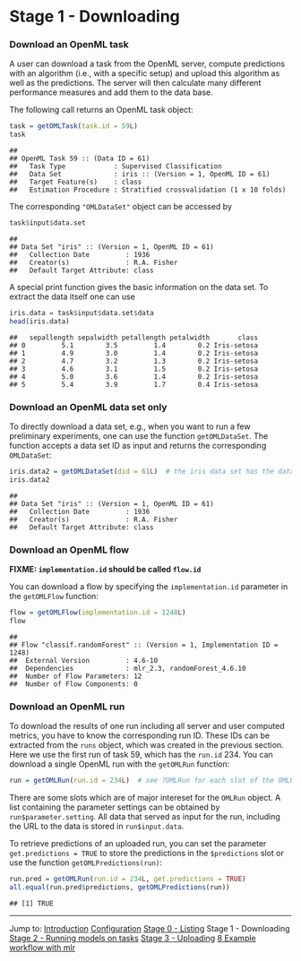 Stage 1 - Downloading
=====================

### Download an OpenML task
A user can download a task from the OpenML server, compute predictions with an algorithm (i.e., with a specific setup)
and upload this algorithm as well as the predictions. The server will then calculate many different performance measures 
and add them to the data base.

The following call returns an OpenML task object:


```r
task = getOMLTask(task.id = 59L)
task
```

```
## 
## OpenML Task 59 :: (Data ID = 61)
##   Task Type            : Supervised Classification
##   Data Set             : iris :: (Version = 1, OpenML ID = 61)
##   Target Feature(s)    : class
##   Estimation Procedure : Stratified crossvalidation (1 x 10 folds)
```

The corresponding `"OMLDataSet"` object can be accessed by


```r
task$input$data.set
```

```
## 
## Data Set "iris" :: (Version = 1, OpenML ID = 61)
##   Collection Date         : 1936
##   Creator(s)              : R.A. Fisher
##   Default Target Attribute: class
```

A special print function gives the basic information on the data set. To extract the data itself 
one can use


```r
iris.data = task$input$data.set$data
head(iris.data)
```

```
##   sepallength sepalwidth petallength petalwidth       class
## 0         5.1        3.5         1.4        0.2 Iris-setosa
## 1         4.9        3.0         1.4        0.2 Iris-setosa
## 2         4.7        3.2         1.3        0.2 Iris-setosa
## 3         4.6        3.1         1.5        0.2 Iris-setosa
## 4         5.0        3.6         1.4        0.2 Iris-setosa
## 5         5.4        3.9         1.7        0.4 Iris-setosa
```

### Download an OpenML data set only
To directly download a data set, e.g., when you want to run a few preliminary experiments, one can
use the function `getOMLDataSet`. The function accepts a data set ID as input and returns the corresponding `OMLDataSet`:


```r
iris.data2 = getOMLDataSet(did = 61L)  # the iris data set has the data set ID 61
iris.data2
```

```
## 
## Data Set "iris" :: (Version = 1, OpenML ID = 61)
##   Collection Date         : 1936
##   Creator(s)              : R.A. Fisher
##   Default Target Attribute: class
```

### Download an OpenML flow

**FIXME: `implementation.id` should be called `flow.id`**

You can download a flow by specifying the `implementation.id` parameter in the `getOMLFlow` function:


```r
flow = getOMLFlow(implementation.id = 1248L)
flow
```

```
## 
## Flow "classif.randomForest" :: (Version = 1, Implementation ID = 1248)
## 	External Version         : 4.6-10
## 	Dependencies             : mlr_2.3, randomForest_4.6.10
## 	Number of Flow Parameters: 12
## 	Number of Flow Components: 0
```

### Download an OpenML run
To download the results of one run including all server and user computed metrics, you have to know 
the corresponding run ID. These IDs can be extracted from the `runs` object, which was created in the
previous section. Here we use the first run of task 59, which has the `run.id` 234.
You can download a single OpenML run with the `getOMLRun` function:


```r
run = getOMLRun(run.id = 234L)  # see ?OMLRun for each slot of the OMLRun object
```

There are some slots which are of major intereset for the `OMLRun` object. A list containing the parameter settings
can be obtained by `run$parameter.setting`. All data that served as input for the run, including the
URL to the data is stored in `run$input.data`.

To retrieve predictions of an uploaded run, you can set the parameter `get.predictions = TRUE` to store the
predictions in the `$predictions` slot or use the function `getOMLPredictions(run)`:


```r
run.pred = getOMLRun(run.id = 234L, get.predictions = TRUE)
all.equal(run.pred$predictions, getOMLPredictions(run))
```

```
## [1] TRUE
```

----------------------------------------------------------------------------------------------------
Jump to:
[Introduction](1-Introduction.md)
[Configuration](2-Configuration.md)
[Stage 0 - Listing](3-Stage-0-Listing.md)
Stage 1 - Downloading
[Stage 2 - Running models on tasks](5-Stage-2-Running.md)
[Stage 3 - Uploading](6-Stage-3-Uploading.md)
[8 Example workflow with mlr](8-Example-workflow-with-mlr.md)
